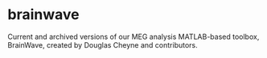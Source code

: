 # brainwave
Current and archived versions of our MEG analysis MATLAB-based toolbox, BrainWave, created by Douglas Cheyne and contributors.
